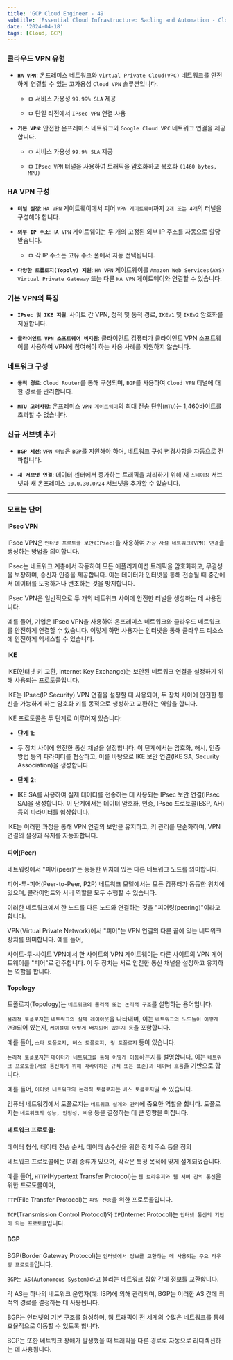 ```yaml
---
title: 'GCP Cloud Engineer - 49'
subtitle: 'Essential Cloud Infrastructure: Sacling and Automation - Cloud VPN & HA VPN'
date: '2024-04-18'
tags: [Cloud, GCP]
---
```


### 클라우드 VPN 유형

- **`HA VPN`**: 온프레미스 네트워크와 `Virtual Private Cloud(VPC)` 네트워크를 안전하게 연결할 수 있는 고가용성 `Cloud VPN` 솔루션입니다.
  
  - ㅁ 서비스 가용성 `99.99% SLA` 제공
  
  - ㅁ 단일 리전에서 `IPsec VPN` 연결 사용

- **`기본 VPN`**: 안전한 온프레미스 네트워크와 `Google Cloud VPC` 네트워크 연결을 제공합니다.
  
  - ㅁ 서비스 가용성 `99.9% SLA` 제공
  
  - ㅁ `IPsec VPN` 터널을 사용하여 트래픽을 암호화하고 복호화 `(1460 bytes, MPU)`

### HA VPN 구성

- **`터널 설정`**: `HA VPN` 게이트웨이에서 피어 `VPN 게이트웨이`까지 `2개 또는 4개`의 터널을 구성해야 합니다.

- **`외부 IP 주소`**: `HA VPN` 게이트웨이는 두 개의 고정된 외부 IP 주소를 자동으로 할당받습니다.
  
  - ㅁ 각 IP 주소는 고유 주소 풀에서 자동 선택됩니다.

- **`다양한 토폴로지(Topoly) 지원`**: `HA VPN` 게이트웨이를 `Amazon Web Services(AWS) Virtual Private Gateway` 또는 다른 `HA VPN` 게이트웨이와 연결할 수 있습니다.

### 기본 VPN의 특징

- **`IPsec 및 IKE 지원`**: 사이트 간 VPN, 정적 및 동적 경로, `IKEv1` 및 `IKEv2` 암호화를 지원합니다.

- **`클라이언트 VPN 소프트웨어 비지원`**: 클라이언트 컴퓨터가 클라이언트 VPN 소프트웨어를 사용하여 VPN에 참여해야 하는 사용 사례를 지원하지 않습니다.

### 네트워크 구성

- **`동적 경로`**: `Cloud Router`를 통해 구성되며, `BGP`를 사용하여 `Cloud VPN` 터널에 대한 경로를 관리합니다.

- **`MTU 고려사항`**: 온프레미스 `VPN 게이트웨이`의 최대 전송 단위(`MTU`)는 1,460바이트를 초과할 수 없습니다.

### 신규 서브넷 추가

- **`BGP 세션`**: `VPN 터널`은 `BGP`를 지원해야 하며, 네트워크 구성 변경사항을 자동으로 전파합니다.

- **`새 서브넷 연결`**: 데이터 센터에서 증가하는 트래픽을 처리하기 위해 새 `스테이징` 서브넷과 새 온프레미스 `10.0.30.0/24` 서브넷을 추가할 수 있습니다. 


--------

### 모르는 단어

#### IPsec VPN

IPsec VPN은 `인터넷 프로토콜 보안(IPsec)`을 사용하여 `가상 사설 네트워크(VPN) 연결`을 생성하는 방법을 의미합니다.

IPsec는 네트워크 계층에서 작동하여 모든 애플리케이션 트래픽을 암호화하고, 무결성을 보장하며, 송신자 인증을 제공합니다. 이는 데이터가 인터넷을 통해 전송될 때 중간에서 데이터를 도청하거나 변조하는 것을 방지합니다.

IPsec VPN은 일반적으로 두 개의 네트워크 사이에 안전한 터널을 생성하는 데 사용됩니다. 

예를 들어, 기업은 IPsec VPN을 사용하여 온프레미스 네트워크와 클라우드 네트워크를 안전하게 연결할 수 있습니다. 이렇게 하면 사용자는 인터넷을 통해 클라우드 리소스에 안전하게 액세스할 수 있습니다.

#### IKE

IKE(인터넷 키 교환, Internet Key Exchange)는 보안된 네트워크 연결을 설정하기 위해 사용되는 프로토콜입니다.

IKE는 IPsec(IP Security) VPN 연결을 설정할 때 사용되며, 두 장치 사이에 안전한 통신을 가능하게 하는 암호화 키를 동적으로 생성하고 교환하는 역할을 합니다.

IKE 프로토콜은 두 단계로 이루어져 있습니다:

- **단계 1:** 

- 두 장치 사이에 안전한 통신 채널을 설정합니다. 이 단계에서는 암호화, 해시, 인증 방법 등의 파라미터를 협상하고, 이를 바탕으로 IKE 보안 연결(IKE SA, Security Association)을 생성합니다.

- **단계 2:** 

- IKE SA를 사용하여 실제 데이터를 전송하는 데 사용되는 IPsec 보안 연결(IPsec SA)을 생성합니다. 이 단계에서는 데이터 암호화, 인증, IPsec 프로토콜(ESP, AH) 등의 파라미터를 협상합니다.
  
IKE는 이러한 과정을 통해 VPN 연결의 보안을 유지하고, 키 관리를 단순화하며, VPN 연결의 설정과 유지를 자동화합니다.

#### 피어(Peer)

네트워킹에서 "피어(peer)"는 동등한 위치에 있는 다른 네트워크 노드를 의미합니다.

피어-투-피어(Peer-to-Peer, P2P) 네트워크 모델에서는 모든 컴퓨터가 동등한 위치에 있으며, 클라이언트와 서버 역할을 모두 수행할 수 있습니다. 

이러한 네트워크에서 한 노드를 다른 노드와 연결하는 것을 "피어링(peering)"이라고 합니다.

VPN(Virtual Private Network)에서 "피어"는 VPN 연결의 다른 끝에 있는 네트워크 장치를 의미합니다. 예를 들어, 

사이트-투-사이트 VPN에서 한 사이트의 VPN 게이트웨이는 다른 사이트의 VPN 게이트웨이를 "피어"로 간주합니다. 이 두 장치는 서로 안전한 통신 채널을 설정하고 유지하는 역할을 합니다.

#### Topology 

토폴로지(Topology)는 `네트워크의 물리적 또는 논리적 구조`를 설명하는 용어입니다.

`물리적 토폴로지`는 `네트워크의 실제 레이아웃`을 나타내며, 이는 `네트워크의 노드들이 어떻게 연결`되어 있는지, `케이블이 어떻게 배치되어 있는지 등`을 포함합니다. 

예를 들어, `스타 토폴로지, 버스 토폴로지, 링 토폴로지` 등이 있습니다.

`논리적 토폴로지`는 `데이터가 네트워크를 통해 어떻게 이동`하는지를 설명합니다. 이는 `네트워크 프로토콜(서로 통신하기 위해 따라야하는 규칙 또는 표준)과 데이터 흐름`을 기반으로 합니다. 


예를 들어, `이더넷 네트워크의 논리적 토폴로지`는 `버스 토폴로지`일 수 있습니다.

컴퓨터 네트워킹에서 토폴로지는 `네트워크 설계와 관리`에 중요한 역할을 합니다. 토폴로지는 `네트워크의 성능, 안정성, 비용` 등을 결정하는 데 큰 영향을 미칩니다.

#### 네트워크 프로토콜: 

데이터 형식, 데이터 전송 순서, 데이터 송수신을 위한 장치 주소 등을 정의

네트워크 프로토콜에는 여러 종류가 있으며, 각각은 특정 목적에 맞게 설계되었습니다. 

예를 들어, `HTTP`(Hypertext Transfer Protocol)는 `웹 브라우저와 웹 서버 간의 통신`을 위한 프로토콜이며, 

`FTP`(File Transfer Protocol)는 `파일 전송`을 위한 프로토콜입니다. 

`TCP`(Transmission Control Protocol)와 `IP`(Internet Protocol)는 `인터넷 통신의 기반이 되는 프로토콜`입니다.

#### BGP 

BGP(Border Gateway Protocol)는 `인터넷에서 정보를 교환하는 데 사용되는 주요 라우팅 프로토콜`입니다.

`BGP는 AS(Autonomous System)`라고 불리는 네트워크 집합 간에 정보를 교환합니다. 

각 AS는 하나의 네트워크 운영자(예: ISP)에 의해 관리되며, BGP는 이러한 AS 간에 최적의 경로를 결정하는 데 사용됩니다.

BGP는 인터넷의 기본 구조를 형성하며, 웹 트래픽이 전 세계의 수많은 네트워크를 통해 효율적으로 이동할 수 있도록 합니다. 

BGP는 또한 네트워크 장애가 발생했을 때 트래픽을 다른 경로로 자동으로 리디렉션하는 데 사용됩니다.